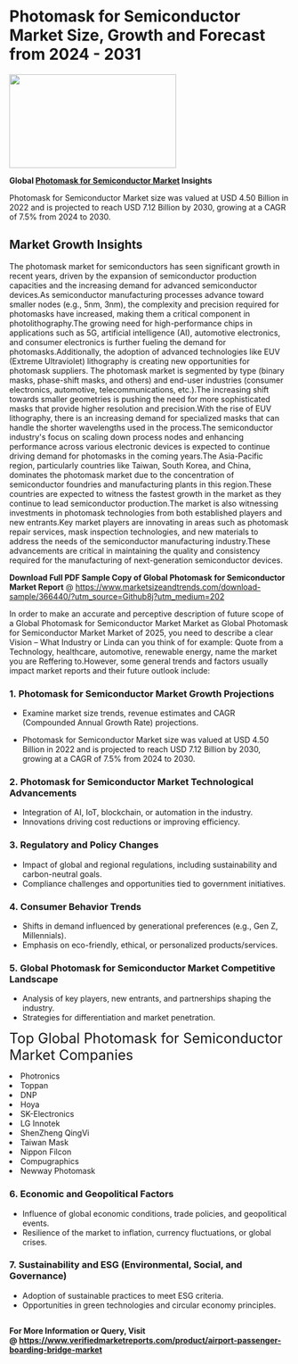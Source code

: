 <H1>Photomask for Semiconductor Market Size, Growth and Forecast from 2024 - 2031</H1><img class="aligncenter size-medium wp-image-584254" src="https://thirdeyenews.in/wp-content/uploads/2024/09/Global-Market-Research-300x168.jpeg" alt="" width="300" height="168" /><p><strong>Global&nbsp;<a href="https://www.marketsizeandtrends.com/download-sample/366440/?utm_source=Github8j?utm_medium=202">Photomask for Semiconductor Market</a> Insights</strong></p><p>Photomask for Semiconductor Market size was valued at USD 4.50 Billion in 2022 and is projected to reach USD 7.12 Billion by 2030, growing at a CAGR of 7.5% from 2024 to 2030.</p><p><h2>Market Growth Insights</h2> The photomask market for semiconductors has seen significant growth in recent years, driven by the expansion of semiconductor production capacities and the increasing demand for advanced semiconductor devices.As semiconductor manufacturing processes advance toward smaller nodes (e.g., 5nm, 3nm), the complexity and precision required for photomasks have increased, making them a critical component in photolithography.The growing need for high-performance chips in applications such as 5G, artificial intelligence (AI), automotive electronics, and consumer electronics is further fueling the demand for photomasks.Additionally, the adoption of advanced technologies like EUV (Extreme Ultraviolet) lithography is creating new opportunities for photomask suppliers. The photomask market is segmented by type (binary masks, phase-shift masks, and others) and end-user industries (consumer electronics, automotive, telecommunications, etc.).The increasing shift towards smaller geometries is pushing the need for more sophisticated masks that provide higher resolution and precision.With the rise of EUV lithography, there is an increasing demand for specialized masks that can handle the shorter wavelengths used in the process.The semiconductor industry's focus on scaling down process nodes and enhancing performance across various electronic devices is expected to continue driving demand for photomasks in the coming years.The Asia-Pacific region, particularly countries like Taiwan, South Korea, and China, dominates the photomask market due to the concentration of semiconductor foundries and manufacturing plants in this region.These countries are expected to witness the fastest growth in the market as they continue to lead semiconductor production.The market is also witnessing investments in photomask technologies from both established players and new entrants.Key market players are innovating in areas such as photomask repair services, mask inspection technologies, and new materials to address the needs of the semiconductor manufacturing industry.These advancements are critical in maintaining the quality and consistency required for the manufacturing of next-generation semiconductor devices.</p><p><span class=""><strong>Download Full PDF Sample Copy of Global Photomask for Semiconductor Market Report</strong> @ <a href="https://www.marketsizeandtrends.com/download-sample/366440/?utm_source=Github8j?utm_medium=202" target="_blank">https://www.marketsizeandtrends.com/download-sample/366440/?utm_source=Github8j?utm_medium=202</a></span></p><p>In order to make an accurate and perceptive description of future scope of a Global&nbsp;Photomask for Semiconductor Market Market as Global&nbsp;Photomask for Semiconductor Market Market of 2025, you need to describe a clear Vision &ndash; What Industry or Linda can you think of for example: Quote from a Technology, healthcare, automotive, renewable energy, name the market you are Reffering to.However, some general trends and factors usually impact market reports and their future outlook include:</p><h3>1.&nbsp;<strong>Photomask for Semiconductor Market Growth Projections</strong></h3><ul><li>Examine market size trends, revenue estimates and CAGR (Compounded Annual Growth Rate) projections.</li><li><p>Photomask for Semiconductor Market size was valued at USD 4.50 Billion in 2022 and is projected to reach USD 7.12 Billion by 2030, growing at a CAGR of 7.5% from 2024 to 2030.</p></li></ul><h3>2.&nbsp;<strong>Photomask for Semiconductor Market Technological Advancements</strong></h3><ul><li>Integration of AI, IoT, blockchain, or automation in the industry.</li><li>Innovations driving cost reductions or improving efficiency.</li></ul><h3>3.&nbsp;<strong>Regulatory and Policy Changes</strong></h3><ul><li>Impact of global and regional regulations, including sustainability and carbon-neutral goals.</li><li>Compliance challenges and opportunities tied to government initiatives.</li></ul><h3>4.&nbsp;<strong>Consumer Behavior Trends</strong></h3><ul><li>Shifts in demand influenced by generational preferences (e.g., Gen Z, Millennials).</li><li>Emphasis on eco-friendly, ethical, or personalized products/services.</li></ul><h3>5.&nbsp;<strong>Global Photomask for Semiconductor Market Competitive Landscape</strong></h3><ul><li>Analysis of key players, new entrants, and partnerships shaping the industry.</li><li>Strategies for differentiation and market penetration.</li></ul><p data-pm-slice="1 1 []"><span style="color: inherit; font-family: inherit; font-size: 25px;">Top Global Photomask for Semiconductor Market Companies</span></p><div class="" data-test-id=""><p><li>Photronics</li><li> Toppan</li><li> DNP</li><li> Hoya</li><li> SK-Electronics</li><li> LG Innotek</li><li> ShenZheng QingVi</li><li> Taiwan Mask</li><li> Nippon Filcon</li><li> Compugraphics</li><li> Newway Photomask</li></p></div><h3>6.&nbsp;<strong>Economic and Geopolitical Factors</strong></h3><ul><li>Influence of global economic conditions, trade policies, and geopolitical events.</li><li>Resilience of the market to inflation, currency fluctuations, or global crises.</li></ul><h3>7.&nbsp;<strong>Sustainability and ESG (Environmental, Social, and Governance)</strong></h3><ul><li>Adoption of sustainable practices to meet ESG criteria.</li><li>Opportunities in green technologies and circular economy principles.</li></ul><h2><strong style="font-size: 14px;">For More Information or Query, Visit @&nbsp;</strong><a style="background-color: #ffffff; font-size: 14px;" href="https://www.marketsizeandtrends.com/report/photomask-for-semiconductor-market/" target="_blank">https://www.verifiedmarketreports.com/product/airport-passenger-boarding-bridge-market</a></h2>